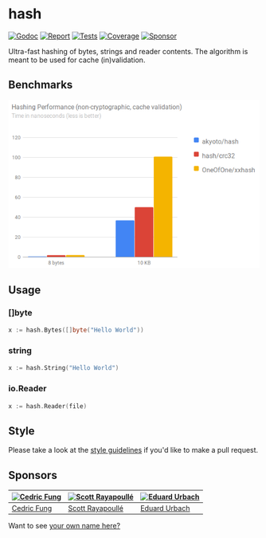 # hash

[![Godoc][godoc-image]][godoc-url]
[![Report][report-image]][report-url]
[![Tests][tests-image]][tests-url]
[![Coverage][coverage-image]][coverage-url]
[![Sponsor][sponsor-image]][sponsor-url]

Ultra-fast hashing of bytes, strings and reader contents. The algorithm is meant to be used for cache (in)validation.

## Benchmarks

[![Hash performance benchmarks](docs/hash-performance.png)](https://github.com/akyoto/hash-benchmarks)

## Usage

### []byte

```go
x := hash.Bytes([]byte("Hello World"))
```

### string

```go
x := hash.String("Hello World")
```

### io.Reader

```go
x := hash.Reader(file)
```

## Style

Please take a look at the [style guidelines](https://github.com/akyoto/quality/blob/master/STYLE.md) if you'd like to make a pull request.

## Sponsors

| [![Cedric Fung](https://avatars3.githubusercontent.com/u/2269238?s=70&v=4)](https://github.com/cedricfung) | [![Scott Rayapoullé](https://avatars3.githubusercontent.com/u/11772084?s=70&v=4)](https://github.com/soulcramer) | [![Eduard Urbach](https://avatars3.githubusercontent.com/u/438936?s=70&v=4)](https://twitter.com/eduardurbach) |
| --- | --- | --- |
| [Cedric Fung](https://github.com/cedricfung) | [Scott Rayapoullé](https://github.com/soulcramer) | [Eduard Urbach](https://eduardurbach.com) |

Want to see [your own name here?](https://github.com/users/akyoto/sponsorship)

[godoc-image]: https://godoc.org/github.com/akyoto/hash?status.svg
[godoc-url]: https://godoc.org/github.com/akyoto/hash
[report-image]: https://goreportcard.com/badge/github.com/akyoto/hash
[report-url]: https://goreportcard.com/report/github.com/akyoto/hash
[tests-image]: https://cloud.drone.io/api/badges/akyoto/hash/status.svg
[tests-url]: https://cloud.drone.io/akyoto/hash
[coverage-image]: https://codecov.io/gh/akyoto/hash/graph/badge.svg
[coverage-url]: https://codecov.io/gh/akyoto/hash
[sponsor-image]: https://img.shields.io/badge/github-donate-green.svg
[sponsor-url]: https://github.com/users/akyoto/sponsorship
